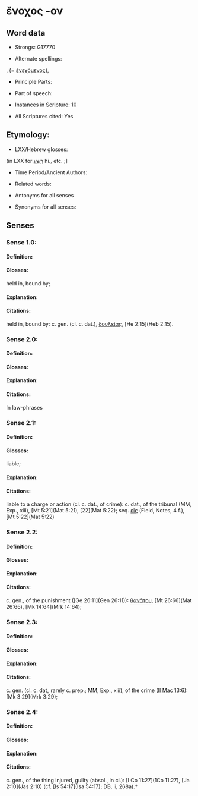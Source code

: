 # ἔνοχος -ον

<!-- Status: S2=NeedsEdits -->
<!-- Lexica used for edits:   -->

## Word data

* Strongs: G17770

* Alternate spellings:

,  (= [ἐνεχόμενος]()), 

* Principle Parts: 


* Part of speech: 


* Instances in Scripture: 10

* All Scriptures cited: Yes

## Etymology: 


* LXX/Hebrew glosses: 

(in LXX for [רָשַׁע](//en-uhl/H7561) hi., etc. ;] 

* Time Period/Ancient Authors: 


* Related words: 

* Antonyms for all senses

* Synonyms for all senses: 


## Senses 


### Sense  1.0: 

#### Definition: 

#### Glosses: 

held in, bound by; 

#### Explanation: 


#### Citations: 

held in, bound by: c. gen. (cl. c. dat.), [δουλείας](), [He 2:15](Heb 2:15). 

### Sense  2.0: 

#### Definition: 


#### Glosses:



#### Explanation:



#### Citations: 

In law-phrases 

### Sense  2.1: 

#### Definition: 

#### Glosses: 

liable; 

#### Explanation: 


#### Citations: 

liable to a charge or action (cl. c. dat., of crime): c. dat., of the tribunal (MM, Exp., xiii), [Mt 5:21](Mat 5:21), [22](Mat 5:22); seq. [εἰς]() (Field, Notes, 4 f.), [Mt 5:22](Mat 5:22) 

### Sense  2.2: 

#### Definition: 


#### Glosses:



#### Explanation:



#### Citations: 

c. gen., of the punishment ([Ge 26:11](Gen 26:11)): [θανάτου](), [Mt 26:66](Mat 26:66), [Mk 14:64](Mrk 14:64); 

### Sense  2.3: 

#### Definition: 


#### Glosses:



#### Explanation:



#### Citations: 

c. gen. (cl. c. dat„ rarely c. prep.; MM, Exp., xiii), of the crime   ([II Mac 13:6](2Macc.13.6)): [Mk 3:29](Mrk 3:29); 

### Sense  2.4: 

#### Definition: 


#### Glosses:



#### Explanation:



#### Citations: 

c. gen., of the thing injured, guilty (absol., in cl.): [I Co 11:27](1Co 11:27), [Ja 2:10](Jas 2:10) (cf. [Is 54:17](Isa 54:17); DB, ii, 268a).†
